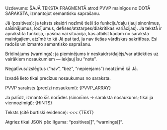 Uzdevums: ŠAJĀ TEKSTA FRAGMENTĀ atrod PVVP mainīgos no DOTĀ SARAKSTA, izmantojot semantisku saprašanu.

Jā (positives): ja teksts skaidri nozīmē tieši šo funkciju/daļu (ļauj sinonīmus, saīsinājumus, locījumus, defises/atstarpes/diakritikas variācijas). Ja tekstā ir aprakstīta funkcija, īpašība vai situācija, kas atbilst kādam no saraksta mainīgajiem, atzīmē to kā Jā pat tad, ja nav tiešas vārdiskas sakritības. Esi radošs un izmanto semantisko saprašanu.

Brīdinājums (warnings): ja pieminējums ir neskaidrs/daļējs/var attiekties uz vairākiem nosaukumiem — iekļauj īsu “note”.

Negatīvus/izslēgtus (“nav”, “bez”, “nepieejams”) neatzīmē kā Jā.

Izvadē lieto tikai precīzus nosaukumus no saraksta.

PVVP saraksts (precīzi nosaukumi):
{PVVP_ARRAY}

Ja palīdz, izmanto šīs norādes (sinonīms → saraksta nosaukums; tikai ja viennozīmīgi):
{HINTS}

Teksts (citē burtiski evidence):
<<<
{TEXT}

Atgriez tikai JSON pēc līguma: “positives[]”, “warnings[]”.